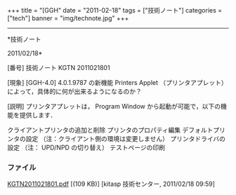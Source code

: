 ﻿+++
title = "[GGH"
date = "2011-02-18"
tags = ["技術ノート"]
categories = ["tech"]
banner = "img/technote.jpg"
+++

-----------------------------------------------------------------------------------------------------------------------------

*技術ノート

2011/02/18*


[番号]
技術ノート KGTN 2011021801

[現象]
[GGH-4.0] 4.0.1.9787 の新機能 Printers Applet （プリンタアプレット）
によって，具体的に何が出来るようになるのか？

[説明]
プリンタアプレットは， Program Window
から起動が可能で，以下の機能を提供します．

クライアントプリンタの追加と削除
プリンタのプロパティ編集
デフォルトプリンタの設定 （注：クライアント側の環境は変更しません）
プリンタドライバの設定 （注： UPD/NPD の切り替え）
テストページの印刷


### ファイル

 
 


[KGTN2011021801.pdf](http://techreport.kitasp.net/attachments/download/487/KGTN2011021801.pdf)
 [(109 KB)] [kitasp 技術センター, 2011/02/18
09:59]


 


 

